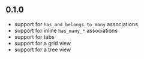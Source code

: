 ## 0.1.0

  - support for `has_and_belongs_to_many` associations
  - support for inline `has_many_*` associations
  - support for tabs
  - support for a grid view
  - support for a tree view
